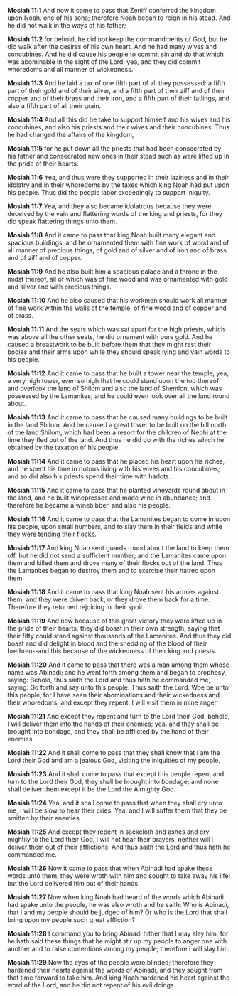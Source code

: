 **Mosiah 11:1** And now it came to pass that Zeniff conferred the kingdom upon Noah, one of his sons; therefore Noah began to reign in his stead. And he did not walk in the ways of his father;

**Mosiah 11:2** for behold, he did not keep the commandments of God, but he did walk after the desires of his own heart. And he had many wives and concubines. And he did cause his people to commit sin and do that which was abominable in the sight of the Lord; yea, and they did commit whoredoms and all manner of wickedness.

**Mosiah 11:3** And he laid a tax of one fifth part of all they possessed: a fifth part of their gold and of their silver, and a fifth part of their ziff and of their copper and of their brass and their iron, and a fifth part of their fatlings, and also a fifth part of all their grain.

**Mosiah 11:4** And all this did he take to support himself and his wives and his concubines, and also his priests and their wives and their concubines. Thus he had changed the affairs of the kingdom,

**Mosiah 11:5** for he put down all the priests that had been consecrated by his father and consecrated new ones in their stead such as were lifted up in the pride of their hearts.

**Mosiah 11:6** Yea, and thus were they supported in their laziness and in their idolatry and in their whoredoms by the taxes which king Noah had put upon his people. Thus did the people labor exceedingly to support iniquity.

**Mosiah 11:7** Yea, and they also became idolatrous because they were deceived by the vain and flattering words of the king and priests, for they did speak flattering things unto them.

**Mosiah 11:8** And it came to pass that king Noah built many elegant and spacious buildings, and he ornamented them with fine work of wood and of all manner of precious things, of gold and of silver and of iron and of brass and of ziff and of copper.

**Mosiah 11:9** And he also built him a spacious palace and a throne in the midst thereof, all of which was of fine wood and was ornamented with gold and silver and with precious things.

**Mosiah 11:10** And he also caused that his workmen should work all manner of fine work within the walls of the temple, of fine wood and of copper and of brass.

**Mosiah 11:11** And the seats which was sat apart for the high priests, which was above all the other seats, he did ornament with pure gold. And he caused a breastwork to be built before them that they might rest their bodies and their arms upon while they should speak lying and vain words to his people.

**Mosiah 11:12** And it came to pass that he built a tower near the temple, yea, a very high tower, even so high that he could stand upon the top thereof and overlook the land of Shilom and also the land of Shemlon, which was possessed by the Lamanites; and he could even look over all the land round about.

**Mosiah 11:13** And it came to pass that he caused many buildings to be built in the land Shilom. And he caused a great tower to be built on the hill north of the land Shilom, which had been a resort for the children of Nephi at the time they fled out of the land. And thus he did do with the riches which he obtained by the taxation of his people.

**Mosiah 11:14** And it came to pass that he placed his heart upon his riches, and he spent his time in riotous living with his wives and his concubines; and so did also his priests spend their time with harlots.

**Mosiah 11:15** And it came to pass that he planted vineyards round about in the land, and he built winepresses and made wine in abundance; and therefore he became a winebibber, and also his people.

**Mosiah 11:16** And it came to pass that the Lamanites began to come in upon his people, upon small numbers, and to slay them in their fields and while they were tending their flocks.

**Mosiah 11:17** And king Noah sent guards round about the land to keep them off, but he did not send a sufficient number; and the Lamanites came upon them and killed them and drove many of their flocks out of the land. Thus the Lamanites began to destroy them and to exercise their hatred upon them.

**Mosiah 11:18** And it came to pass that king Noah sent his armies against them; and they were driven back, or they drove them back for a time. Therefore they returned rejoicing in their spoil.

**Mosiah 11:19** And now because of this great victory they were lifted up in the pride of their hearts; they did boast in their own strength, saying that their fifty could stand against thousands of the Lamanites. And thus they did boast and did delight in blood and the shedding of the blood of their brethren--and this because of the wickedness of their king and priests.

**Mosiah 11:20** And it came to pass that there was a man among them whose name was Abinadi; and he went forth among them and began to prophesy, saying: Behold, thus saith the Lord and thus hath he commanded me, saying: Go forth and say unto this people: Thus saith the Lord: Woe be unto this people, for I have seen their abominations and their wickedness and their whoredoms; and except they repent, I will visit them in mine anger.

**Mosiah 11:21** And except they repent and turn to the Lord their God, behold, I will deliver them into the hands of their enemies; yea, and they shall be brought into bondage, and they shall be afflicted by the hand of their enemies.

**Mosiah 11:22** And it shall come to pass that they shall know that I am the Lord their God and am a jealous God, visiting the iniquities of my people.

**Mosiah 11:23** And it shall come to pass that except this people repent and turn to the Lord their God, they shall be brought into bondage; and none shall deliver them except it be the Lord the Almighty God.

**Mosiah 11:24** Yea, and it shall come to pass that when they shall cry unto me, I will be slow to hear their cries. Yea, and I will suffer them that they be smitten by their enemies.

**Mosiah 11:25** And except they repent in sackcloth and ashes and cry mightily to the Lord their God, I will not hear their prayers, neither will I deliver them out of their afflictions. And thus saith the Lord and thus hath he commanded me.

**Mosiah 11:26** Now it came to pass that when Abinadi had spake these words unto them, they were wroth with him and sought to take away his life; but the Lord delivered him out of their hands.

**Mosiah 11:27** Now when king Noah had heard of the words which Abinadi had spake unto the people, he was also wroth and he saith: Who is Abinadi, that I and my people should be judged of him? Or who is the Lord that shall bring upon my people such great affliction?

**Mosiah 11:28** I command you to bring Abinadi hither that I may slay him, for he hath said these things that he might stir up my people to anger one with another and to raise contentions among my people; therefore I will slay him.

**Mosiah 11:29** Now the eyes of the people were blinded; therefore they hardened their hearts against the words of Abinadi, and they sought from that time forward to take him. And king Noah hardened his heart against the word of the Lord, and he did not repent of his evil doings.

